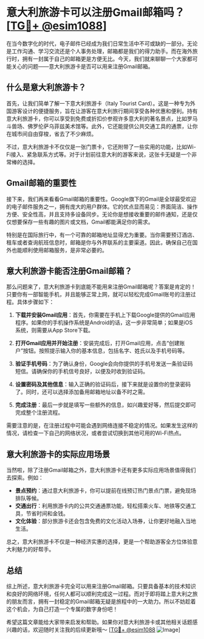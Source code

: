# 意大利旅游卡可以注册Gmail邮箱吗？[[TG💪+ @esim1088](https://t.me/s/esim1088)]

在当今数字化的时代，电子邮件已经成为我们日常生活中不可或缺的一部分。无论是工作沟通、学习交流还是个人事务处理，邮箱都是我们的得力助手。而在海外旅行时，拥有一封属于自己的邮箱更是方便无比。今天，我们就来聊聊一个大家都可能关心的问题——意大利旅游卡是否可以用来注册Gmail邮箱。

## 什么是意大利旅游卡？

首先，让我们简单了解一下意大利旅游卡（Italy Tourist Card）。这是一种专为外国游客设计的便捷服务，旨在让游客在意大利旅行期间享受各种优惠和便利。持有意大利旅游卡，你可以享受到免费或折扣价参观许多意大利的著名景点，比如罗马斗兽场、佛罗伦萨乌菲兹美术馆等。此外，它还能提供公共交通工具的通票，让你在城市间自由穿梭，省去了不少麻烦。

不过，意大利旅游卡不仅仅是一张门票卡，它还附带了一些实用的功能，比如Wi-Fi接入、紧急联系方式等。对于计划前往意大利的游客来说，这张卡无疑是一个非常棒的选择。

## Gmail邮箱的重要性

接下来，我们再来看看Gmail邮箱的重要性。Google旗下的Gmail是全球最受欢迎的电子邮件服务之一，拥有庞大的用户群体。它的优点显而易见：界面简洁、操作方便、安全性高，并且支持多设备同步。无论你是想接收重要的邮件通知，还是仅仅想要保存一些有趣的图片或文档，Gmail都能满足你的需求。

特别是在国际旅行中，有一个可靠的邮箱地址显得尤为重要。当你需要预订酒店、租车或者查询航班信息时，邮箱是你与外界联系的主要渠道。因此，确保自己在国外也能顺利使用邮箱服务，是非常必要的。

## 意大利旅游卡能否注册Gmail邮箱？

那么问题来了，意大利旅游卡到底能不能用来注册Gmail邮箱呢？答案是肯定的！只要你有一部智能手机，并且能够正常上网，就可以轻松完成Gmail账号的注册过程。具体步骤如下：

1. **下载并安装Gmail应用**：首先，你需要在手机上下载Google提供的Gmail应用程序。如果你的手机操作系统是Android的话，这一步非常简单；如果是iOS系统，则需要从App Store下载。

2. **打开Gmail应用并开始注册**：安装完成后，打开Gmail应用，点击“创建账户”按钮。按照提示输入你的基本信息，包括名字、姓氏以及手机号码等。

3. **验证手机号码**：为了确认身份，Google会向你提供的手机号发送一条验证码短信。请确保你的手机信号良好，以便及时收到验证码。

4. **设置密码及其他信息**：输入正确的验证码后，接下来就是设置你的登录密码了。同时，还可以选择添加备用邮箱地址以备不时之需。

5. **完成注册**：最后一步就是填写一些额外的信息，如兴趣爱好等，然后提交即可完成整个注册流程。

需要注意的是，在注册过程中可能会遇到网络连接不稳定的情况。如果发生这样的情况，请检查一下自己的网络状况，或者尝试切换到其他可用的Wi-Fi热点。

## 意大利旅游卡的实际应用场景

当然啦，除了注册Gmail邮箱之外，意大利旅游卡还有更多实际应用场景值得我们去探索。例如：

- **景点预约**：通过意大利旅游卡，你可以提前在线预订热门景点门票，避免现场排队等候。
- **交通出行**：利用旅游卡内的公共交通通票功能，轻松搭乘火车、地铁等交通工具，节省时间和金钱。
- **文化体验**：部分旅游卡还会包含免费的文化活动入场券，让你更好地融入当地生活。

总之，意大利旅游卡不仅是一种经济实惠的选择，更是一个帮助游客全方位体验意大利魅力的好帮手。

## 总结

综上所述，意大利旅游卡完全可以用来注册Gmail邮箱。只要具备基本的技术知识和良好的网络环境，任何人都可以顺利完成这一过程。而对于即将踏上意大利之旅的朋友而言，拥有一封稳定的Gmail邮箱无疑是旅程中的一大助力。所以不妨趁着这个机会，为自己打造一个专属的数字身份吧！

希望这篇文章能给大家带来启发和帮助。如果你对意大利旅游卡或其他相关话题感兴趣的话，欢迎随时关注我的后续更新哦～ [[TG💪+ @esim1088](https://t.me/s/esim1088) ![Image](https://i.postimg.cc/4NQfJmqS/Snipaste-2025-05-13-00-14-12.png)]